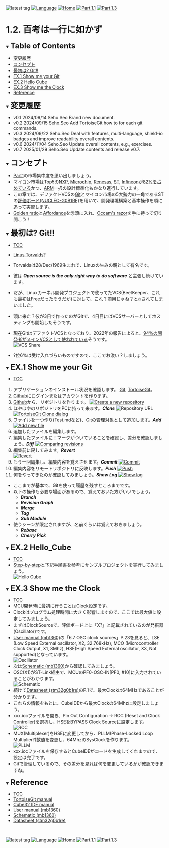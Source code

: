![latest tag](https://img.shields.io/github/v/tag/gtuja/CSC_MS.svg?color=brightgreen)
[![Language](https://img.shields.io/badge/%E8%A8%80%E8%AA%9E-English-brightgreen)](https://github.com/gtuja/CSC_MS/blob/main/Part1/2.Hello%20MCU_en.md)
[![Home](https://img.shields.io/badge/Home-Readme-brightgreen)](https://github.com/gtuja/CSC_MS/blob/main/README.md)
[![Part.1.1](https://img.shields.io/badge/Prev-Part.1.1-brightgreen)](https://github.com/gtuja/CSC_MS/blob/main/Part1/1.What%20is%20MS.md)
[![Part.1.3](https://img.shields.io/badge/Next-Part.1.3-brightgreen)](https://github.com/gtuja/CSC_MS/blob/main/Part1/3.ProcessAndOrganization.md)

# 1.2. 百考は一行に如かず

<div id="toc"></div>
<details open>
<summary><font size="5"><b>Table of Contents</b></font></summary>

- [変更履歴](#history)
- [コンセプト](#Concept)
- [最初は? Git!!](#At_first_Git)
- [EX.1 Show me your Git](#Exercise1)
- [EX.2 Hello Cube](#Exercise2)
- [EX.3 Show me the Clock](#Exercise3)
- [Reference](#Reference)

</details>

<div id="history"></div>
<details open>
<summary><font size="5"><b>変更履歴</b></font></summary> 

- v0.1 2024/09/14 Seho.Seo Brand new document.
- v0.2 2024/09/15 Seho.Seo Add TortoiseGit how to for each git commands.
- v0.3 2024/09/22 Seho.Seo Deal with features, multi-language, shield-io badges and improve readability overall contents.
- v0.6 2024/11/04 Seho.Seo Update overall contents, e.g., exercises.
- v0.7 2025/01/29 Seho.Seo Update contents and release v0.7.

</details>

<div id="Concept"></div>
<details open>
<summary><font size="5"><b>コンセプト</b></font></summary>

- [Part1](https://github.com/gtuja/CSC_MS/blob/main/Part1/1.What%20is%20MS.md)の市場集中度を思い出しましょう。
- マイコン市場はTop5の[NXP](https://www.nxp.com/), [Microchip](https://www.microchip.com/), [Renesas](https://www.renesas.com/), [ST](https://www.st.com/content/st_com/en.html), [Infineon](https://www.infineon.com/)が[82%を占めている](https://www.semiconportal.com/archive/editorial/market/220616-mcuranking.html)かつ、[ARM](https://www.arm.com/)一択の設計標準化もかなり進行しています。
- この章では、デファクトVCSの[Git](https://git-scm.com/)とマイコン市場の5大勢力の一角であるSTの[評価ボード(NUCLEO-G0B1RE)](https://www.st.com/ja/evaluation-tools/nucleo-g0b1re.html)を用いて、開発環境構築と基本操作を順に追って実習します。
- [Golden ratio](https://en.m.wikipedia.org/wiki/Golden_ratio)と[Affordance](https://en.m.wikipedia.org/wiki/Affordance)を念頭に入れ、[Occam's razor](https://en.m.wikipedia.org/wiki/Occam%27s_razor)を手に持って切り開こう！

</details>

<div id="At_first_Git"></div>
<details open>
<summary><font size="5"><b>最初は? Git!!</b></font></summary>

- [TOC](#toc)
- [Linus Torvalds](https://en.wikipedia.org/wiki/Linus_Torvalds)?
- Torvaldsは28/Dec/1969生まれで、Linuxの生みの親として有名です。
- 彼は ***Open source is the only right way to do software*** と主張し続けています。
- だが、Linuxカーネル開発プロジェクトで使ってたVCS(BeetKeeper、これも最初はFreeだったそうだが)に対して、これ？商用じゃね？と🔥されてしまいました。
- 頭に来た？彼が3日で作ったのがGitで、4日目にはVCSサーバーとしてホスティングも開始したそうです。
- 現在GitはデファクトVCSとなっており、2022年の報告によると、[94%の開発者がメインVCSとして使われている](https://survey.stackoverflow.co/2022/#section-version-control-version-control-systems)そうです。<br>
![VCS Share](https://github.com/gtuja/CSC_MS/blob/main/Resources/Part1/Part1_VCS_Share2022.png)<br>

- ?位6%は受け入れづらいものですので、ここでお浚い？しましょう。
</details>

<div id="Exercise1"></div>
<details open>
<summary><font size="5"><b>EX.1 Show me your Git</b></font></summary>

- [TOC](#toc)
1. アプリケーションのインストール状況を確認します。 [Git](https://git-scm.com/), [TortoiseGit](https://tortoisegit.org/)。
2. [Github](https://github.com/)にログインまたはアカウントを作ります。
3. [Github](https://github.com/)から、リポジトリを作ります。
[![Create a new repository](https://docs.github.com/assets/cb-29762/mw-1440/images/help/repository/repo-create-global-nav-update.webp)](https://docs.github.com/en/repositories/creating-and-managing-repositories/creating-a-new-repository)
1. ほやほやのリポジトリをPCに持って来ます。***Clone***
![Repository URL](https://docs.github.com/assets/cb-60499/mw-1440/images/help/repository/https-url-clone-cli.webp)
[![TortoiseGit Clone dialog](https://tortoisegit.org/docs/tortoisegit/images/GitClone.png)](https://tortoisegit.org/docs/tortoisegit/tgit-dug.html)
1. ファイルを一つ作り(Test.mdなど)、Gitの管理対象として追加します。***Add***
[![Add new file](https://tortoisegit.org/docs/tortoisegit/images/ContextMenuFileNoControl.png)](https://tortoisegit.org/docs/tortoisegit/tgit-dug.html)
1. 追加したファイルを編集します。
2. 編集したファイルに！マークがついていることを確認し、差分を確認しましょう。***Diff***
[![Comparing revisions](https://tortoisegit.org/docs/tortoisegit/images/CompareRevisions.png)](https://tortoisegit.org/docs/tortoisegit/tgit-dug.html)
1. 編集前に戻してみます。***Revert***<br>
[![Revert](https://tortoisegit.org/docs/tortoisegit/images/Revert.png)](https://tortoisegit.org/docs/tortoisegit/tgit-dug.html)
1. もう一回編集し、編集内容を覚えさせます。***Commit***
[![Commit](https://tortoisegit.org/docs/tortoisegit/images/Commit.png)](https://tortoisegit.org/docs/tortoisegit/tgit-dug.html)
1.  編集内容をリモートリポジトリに反映します。***Push***
[![Push](https://tortoisegit.org/docs/tortoisegit/images/GitPush.png)](https://tortoisegit.org/docs/tortoisegit/tgit-dug.html)
1.  何をやってきたのか確認してみましょう。***Show Log***
[![Show log](https://tortoisegit.org/docs/tortoisegit/images/LogMessages.png)](https://tortoisegit.org/docs/tortoisegit/tgit-dug.html)
- ここまでが基本で、Gitを使って履歴を残すところまでです。
- 以下の操作も必要な場面があるので、覚えておいた方がいいでしょう。
  - ***Branch***
  - ***Revision Graph***
  - ***Merge***
  - ***Tag***
  - ***Sub Module***
- 使うシーンが限定されますが、名前ぐらいは覚えておきましょう。
  - ***Rebase***
  - ***Cherry Pick***

</details>

<div id="Exercise2"></div>
<details open>
<summary><font size="5"><b>EX.2 Hello_Cube</b></font></summary>

- [TOC](#toc)
- [Step-by-step](https://wiki.st.com/stm32mcu/wiki/STM32StepByStep:Step1_Tools_installation)と下記手順書を参考にサンプルプロジェクトを実行してみましょう。<br>
![Hello Cube](https://github.com/gtuja/CSC_MS/blob/main/Resources/Part1/Part1_HelloCube.png)

</details>

<div id="Exercise3"></div>
<details open>
<summary><font size="5"><b>EX.3 Show me the Clock</b></font></summary>

- [TOC](#toc)
- MCU開発時に最初に行うことはClock設定です。
- Clockはプログラム処理時間に大きく影響しますので、ここでは最大値に設定してみましょう。
- まずはClockSourceで、評価ボード上に「X?」と記載されているのが発振器(Oscillator)です。
- [User manual (mb1360)](https://www.st.com/resource/en/user_manual/um2324-stm32-nucleo64-boards-mb1360-stmicroelectronics.pdf)の「6.7 OSC clock sources」P.23を見ると、LSE (Low Speed External oscillator, X2, 32.768kHz), MCO (Microcontroller Clock Output, X1, 8Mhz), HSE(High Speed External oscillator, X3, Not supported)となっています。<br>
![Oscillator](https://github.com/gtuja/CSC_MS/blob/main/Resources/Part1/Part1_Oscillator.png)
- 次は[Schematic (mb1360)](https://www.st.com/resource/en/schematic_pack/mb1360-g071rb-c02_schematic.pdf)から確認してみましょう。
- OSC(X1)がST-Link経由で、MCUのPF0-OSC-IN[PF0, #10]に入力されていることがわかります。<br>
![Schematic](https://github.com/gtuja/CSC_MS/blob/main/Resources/Part1/Part1_OscillatorSchematic.png)
- 続けて[Datasheet (stm32g0b1re)](https://www.st.com/resource/en/datasheet/stm32g0b1re.pdf)のP.1で、最大Clockは64MHzであることが分かります。
- これらの情報をもとに、CubeIDEから最大Clockの64Mhzに設定しましょう。
- xxx.iocファイルを開き、Pin Out Configuration -> RCC (Reset and Clock Controller)を選択し、HSEをBYPASS Clock Sourceに設定します。<br>
![RCC](https://github.com/gtuja/CSC_MS/blob/main/Resources/Part1/Part1_RCC_Setting.png)
- MUX(Multiplexer)をHSEに変更してから、PLLM(Phase-Locked Loop Multiplier?)数値を変更し、64MhzのSysClockを作ります。<br>
![PLLM](https://github.com/gtuja/CSC_MS/blob/main/Resources/Part1/Part1_PLLM_Setting.png)
- xxx.iocファイルを保存するとCubeIDEがコードを生成してくれますので、設定は完了です。
- Gitで管理しているので、その差分を見れば何を変更しているかが確認できますね。

</details>

<div id="Reference"></div>
<details open>
<summary><font size="5"><b>Reference</b></font></summary>

- [TOC](#toc)
- [TortoiseGit manual](https://tortoisegit.org/docs/tortoisegit/tgit-dug.html)
- [Cube32 IDE manual](https://www.st.com/resource/en/user_manual/dm00629856-.pdf)
- [User manual (mb1360)](https://www.st.com/resource/en/user_manual/um2324-stm32-nucleo64-boards-mb1360-stmicroelectronics.pdf)
- [Schematic (mb1360)](https://www.st.com/resource/en/schematic_pack/mb1360-g071rb-c02_schematic.pdf)
- [Datasheet (stm32g0b1re)](https://www.st.com/resource/en/datasheet/stm32g0b1re.pdf)

</details>
<br>

![latest tag](https://img.shields.io/github/v/tag/gtuja/CSC_MS.svg?color=brightgreen)
[![Language](https://img.shields.io/badge/%E8%A8%80%E8%AA%9E-English-brightgreen)](https://github.com/gtuja/CSC_MS/blob/main/Part1/2.Hello%20MCU_en.md)
[![Home](https://img.shields.io/badge/Home-Readme-brightgreen)](https://github.com/gtuja/CSC_MS/blob/main/README.md)
[![Part.1.1](https://img.shields.io/badge/Prev-Part.1.1-brightgreen)](https://github.com/gtuja/CSC_MS/blob/main/Part1/1.What%20is%20MS.md)
[![Part.1.3](https://img.shields.io/badge/Next-Part.1.3-brightgreen)](https://github.com/gtuja/CSC_MS/blob/main/Part1/3.ProcessAndOrganization.md)


